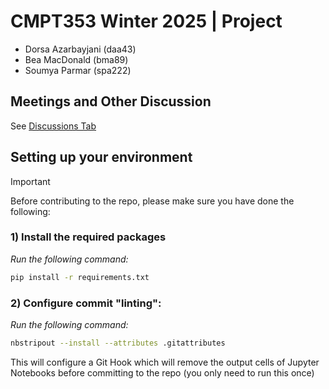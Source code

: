 # CMPT353 Winter 2025 | Project

- Dorsa Azarbayjani (daa43)
- Bea MacDonald (bma89)
- Soumya Parmar (spa222)

## Meetings and Other Discussion

See [Discussions Tab](https://github.com/SFU-CMPT353-W25-DBS/Project/discussions/categories/meetings)


## Setting up your environment

> [!IMPORTANT]
> Before contributing to the repo, please make sure you have done the following:
> ### 1) Install the required packages
> *Run the following command:*
> ```sh
> pip install -r requirements.txt
> ```
> ### 2) Configure commit "linting":
> *Run the following command:*
> ```sh
> nbstripout --install --attributes .gitattributes
> ```
> This will configure a Git Hook which will remove the output cells of Jupyter Notebooks before committing to the repo (you only need to run this once)
